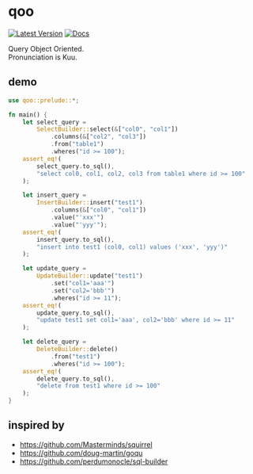 # qoo
[![Latest Version](https://img.shields.io/crates/v/qoo.svg)](https://crates.io/crates/qoo) [![Docs](https://docs.rs/qoo/badge.svg)](https://docs.rs/qoo)

Query Object Oriented.<br>
Pronunciation is Kuu.

## demo
```rust
use qoo::prelude::*;

fn main() {
    let select_query =
        SelectBuilder::select(&["col0", "col1"])
            .columns(&["col2", "col3"])
            .from("table1")
            .wheres("id >= 100");
    assert_eq!(
        select_query.to_sql(),
        "select col0, col1, col2, col3 from table1 where id >= 100"
    );

    let insert_query =
        InsertBuilder::insert("test1")
            .columns(&["col0", "col1"])
            .value("'xxx'")
            .value("'yyy'");
    assert_eq!(
        insert_query.to_sql(),
        "insert into test1 (col0, col1) values ('xxx', 'yyy')"
    );

    let update_query =
        UpdateBuilder::update("test1")
            .set("col1='aaa'")
            .set("col2='bbb'")
            .wheres("id >= 11");
    assert_eq!(
        update_query.to_sql(),
        "update test1 set col1='aaa', col2='bbb' where id >= 11"
    );

    let delete_query =
        DeleteBuilder::delete()
            .from("test1")
            .wheres("id >= 100");
    assert_eq!(
        delete_query.to_sql(),
        "delete from test1 where id >= 100"
    );
}


```

## inspired by
- https://github.com/Masterminds/squirrel
- https://github.com/doug-martin/goqu
- https://github.com/perdumonocle/sql-builder
